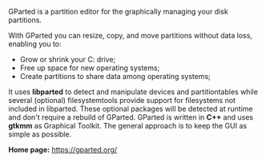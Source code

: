 GParted is a partition editor for the graphically managing your disk partitions.

With GParted you can resize, copy, and move partitions without data loss, enabling you to:

* Grow or shrink your C: drive;
* Free up space for new operating systems;
* Create partitions to share data among operating systems;


It uses **libparted** to detect
and manipulate devices and partitiontables while several (optional)
filesystemtools provide support for filesystems not included in
libparted. These optional packages will be detected at runtime and
don't require a rebuild of GParted.
GParted is written in **C++** and uses **gtkmm** as Graphical Toolkit. The
general approach is to keep the GUI as simple as possible.

**Home page:** <https://gparted.org/>
